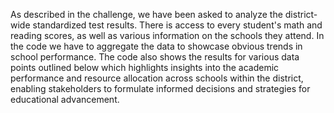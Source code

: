 As described in the challenge, we have been asked to analyze the district-wide standardized test results. There is access to every student's math and reading scores, 
as well as various information on the schools they attend. In the code we have to aggregate the data to showcase obvious trends in school performance. 
The code also shows the results for various data points outlined below which highlights insights into the academic performance and resource allocation across schools within the district, 
enabling stakeholders to formulate informed decisions and strategies for educational advancement.
